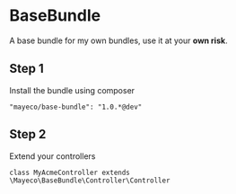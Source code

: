 BaseBundle
==========

A base bundle for my own bundles, use it at your **own risk**.

## Step 1

Install the bundle using composer

    "mayeco/base-bundle": "1.0.*@dev"

## Step 2

Extend your controllers

    class MyAcmeController extends \Mayeco\BaseBundle\Controller\Controller
